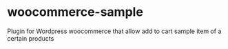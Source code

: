 woocommerce-sample
==================

Plugin for Wordpress woocommerce that allow add to cart sample item of a certain products
